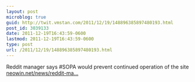 ```yaml
---
layout: post
microblog: true
guid: http://twit.vmstan.com/2011/12/19/148896385897480193.html
post_id: 3039133
date: 2011-12-19T16:43:59-0600
lastmod: 2011-12-19T16:43:59-0600
type: post
url: /2011/12/19/148896385897480193.html
---
```

Reddit manager says #SOPA would prevent continued operation of the site <a href="http://www.neowin.net/news/reddit-manager-says-sopa-would-prevent-continued-operation">neowin.net/news/reddit-ma…</a>
